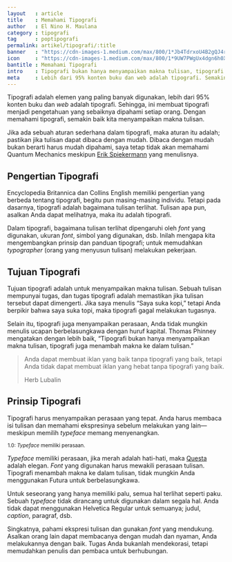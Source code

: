 ```yaml
---
layout   : article
title    : Memahami Tipografi
author   : El Nino H. Maulana
category : tipografi
tag      : poptipografi
permalink: artikel/tipografi/:title
banner   : "https://cdn-images-1.medium.com/max/800/1*Jb4TdrxoU4B2gQJ4rZh8oA.png"
icon     : "https://cdn-images-1.medium.com/max/800/1*9UW7PWgUx4dgn6h0XSabkA.png"
bantitle : Memahami Tipografi
intro    : Tipografi bukan hanya menyampaikan makna tulisan, tipografi menambah makna ke dalam tulisan.
meta     : Lebih dari 95% konten buku dan web adalah tipografi. Semakin baik kita memahami tipografi, semakin baik kita menyampaikan makna tulisan.
---
```


Tipografi adalah elemen yang paling banyak digunakan, lebih dari <span class="oldstyle">95%</span> konten buku dan <em>web</em> adalah tipografi. Sehingga, ini membuat tipografi menjadi pengetahuan yang sebaiknya dipahami setiap orang. Dengan memahami tipografi, semakin baik kita menyampaikan makna tulisan.

Jika ada sebuah aturan sederhana dalam tipografi, maka aturan itu adalah; pastikan jika tulisan dapat dibaca dengan mudah. Dibaca dengan mudah bukan berarti harus mudah dipahami, saya tetap tidak akan memahami Quantum Mechanics meskipun <a href="https://en.wikipedia.org/wiki/Erik_Spiekermann" title="Erik Spiekermann" target="_blank">Erik Spiekermann</a> yang menulisnya.

## Pengertian Tipografi

Encyclopedia Britannica dan Collins English memiliki pengertian yang berbeda tentang tipografi, begitu pun masing-masing individu. Tetapi pada dasarnya, tipografi adalah bagaimana tulisan terlihat. Tulisan apa pun, asalkan Anda dapat melihatnya, maka itu adalah tipografi.

Dalam tipografi, bagaimana tulisan terlihat dipengaruhi oleh <em>font</em> yang digunakan, ukuran <em>font</em>, simbol yang digunakan, dsb. Inilah mengapa kita mengembangkan prinsip dan panduan tipografi; untuk memudahkan <em>typographer</em> (orang yang menyusun tulisan) melakukan pekerjaan.

## Tujuan Tipografi

Tujuan tipografi adalah untuk menyampaikan makna tulisan. Sebuah tulisan mempunyai tugas, dan tugas tipografi adalah memastikan jika tulisan tersebut dapat dimengerti. Jika saya menulis “Saya suka kopi,” tetapi Anda berpikir bahwa saya suka topi, maka tipografi gagal melakukan tugasnya.

Selain itu, tipografi juga menyampaikan perasaan, Anda tidak mungkin menulis ucapan berbelasungkawa dengan huruf kapital. Thomas Phinney mengatakan dengan lebih baik, “Tipografi bukan hanya menyampaikan makna tulisan, tipografi juga menambah makna ke dalam tulisan.”

<blockquote>
    <p>Anda dapat membuat iklan yang baik tanpa tipografi yang baik, tetapi Anda tidak dapat membuat iklan yang hebat tanpa tipografi yang baik.</p>
    <p class="smallcaps">Herb Lubalin</p>
</blockquote>

## Prinsip Tipografi

Tipografi harus menyampaikan perasaan yang tepat. Anda harus membaca isi tulisan dan memahami ekspresinya sebelum melakukan yang lain—meskipun memilih <em>typeface</em> memang menyenangkan.

<img src="data:image/png;base64,R0lGODlhAQABAAD/ACwAAAAAAQABAAACADs=" data-src="https://cdn-images-1.medium.com/max/800/1*BGY_L6UJQFqvqEGMYaAfDw.png" alt="Typeface Memiliki Perasaan" title="Typeface Memiliki Perasaan"><small class="site-article__caption"><span class="oldstyle">1.0:</span> <em>Typeface</em> memiliki perasaan.</small>

<em>Typeface</em> memiliki perasaan, jika merah adalah hati-hati, maka <a href="http://thequestaproject.com/" title="Questa" target="_blank">Questa</a> adalah elegan. <em>Font</em> yang digunakan harus mewakili perasaan tulisan. Tipografi menambah makna ke dalam tulisan, tidak mungkin Anda menggunakan Futura untuk berbelasungkawa.

Untuk seseorang yang hanya memiliki palu, semua hal terlihat seperti paku. Sebuah <em>typeface</em> tidak dirancang untuk digunakan dalam segala hal. Anda tidak dapat menggunakan Helvetica Regular untuk semuanya; judul, <em>caption</em>, paragraf, dsb.

Singkatnya, pahami ekspresi tulisan dan gunakan <em>font</em> yang mendukung. Asalkan orang lain dapat membacanya dengan mudah dan nyaman, Anda melakukannya dengan baik. Tugas Anda bukanlah mendekorasi, tetapi memudahkan penulis dan pembaca untuk berhubungan.
